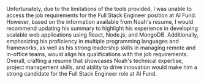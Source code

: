 Unfortunately, due to the limitations of the tools provided, I was unable to access the job requirements for the Full Stack Engineer position at AI Fund. However, based on the information available from Noah's resume, I would recommend updating his summary to highlight his experience in developing scalable web applications using React, Node.js, and MongoDB. Additionally, emphasizing his proficiency in multiple programming languages and frameworks, as well as his strong leadership skills in managing remote and in-office teams, would align his qualifications with the job requirements. Overall, crafting a resume that showcases Noah's technical expertise, project management skills, and ability to drive innovation would make him a strong candidate for the Full Stack Engineer role at AI Fund.
